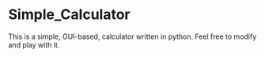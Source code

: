 # Simple_Calculator
This is a simple, GUI-based, calculator written in python.
Feel free to modify and play with it.
